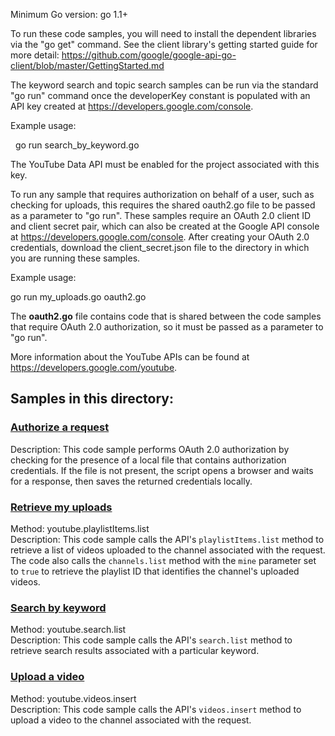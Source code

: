 Minimum Go version: go 1.1+

To run these code samples, you will need to install the dependent libraries via
the "go get" command. See the client library's getting started guide for more detail:
https://github.com/google/google-api-go-client/blob/master/GettingStarted.md

The keyword search and topic search samples can be run via the standard "go run" command
once the developerKey constant is populated with an API key created at
https://developers.google.com/console.

Example usage:

   go run search\_by\_keyword.go

The YouTube Data API must be enabled for the project associated with this key.

To run any sample that requires authorization on behalf of a user, such as checking
for uploads, this requires the shared oauth2.go file to be passed as a parameter to "go run".
These samples require an OAuth 2.0 client ID and client secret pair, which can
also be created at the Google API console at https://developers.google.com/console. After
creating your OAuth 2.0 credentials, download the client\_secret.json file to the directory
in which you are running these samples.

Example usage:

   go run my\_uploads.go oauth2.go

The **oauth2.go** file contains code that is shared between the code samples that require
OAuth 2.0 authorization, so it must be passed as a parameter to "go run".

More information about the YouTube APIs can be found at https://developers.google.com/youtube.

## Samples in this directory:

### [Authorize a request](/go/oauth2.go)

Description: This code sample performs OAuth 2.0 authorization by checking for the presence of a local file that
contains authorization credentials. If the file is not present, the script opens a browser and waits for a response,
then saves the returned credentials locally.

### [Retrieve my uploads](/go/my_uploads.go)

Method: youtube.playlistItems.list<br>
Description: This code sample calls the API's <code>playlistItems.list</code> method to retrieve a list of 
videos uploaded to the channel associated with the request. The code also calls the <code>channels.list</code> 
method with the <code>mine</code> parameter set to <code>true</code> to retrieve the playlist ID that identifies 
the channel's uploaded videos.

### [Search by keyword](/go/search_by_keyword.go)

Method: youtube.search.list<br>
Description: This code sample calls the API's <code>search.list</code> method to retrieve search results associated
with a particular keyword.

### [Upload a video](/go/upload_video.go)

Method: youtube.videos.insert<br>
Description: This code sample calls the API's <code>videos.insert</code> method to upload a video to the channel
associated with the request.
